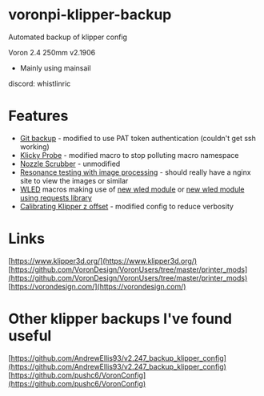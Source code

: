 # voronpi-klipper-backup
Automated backup of klipper config

Voron 2.4 250mm v2.1906
- Mainly using mainsail

discord: whistlinric

# Features
- [Git backup](https://github.com/th33xitus/kiauh/wiki/How-to-autocommit-config-changes-to-github%3F) - modified to use PAT token authentication (couldn't get ssh working)
- [Klicky Probe](https://github.com/jlas1/Klicky-Probe) - modified macro to stop polluting macro namespace
- [Nozzle Scrubber](https://github.com/VoronDesign/VoronUsers/tree/master/printer_mods/edwardyeeks/Decontaminator_Purge_Bucket_&_Nozzle_Scrubber) - unmodified
- [Resonance testing with image processing](https://www.klipper3d.org/Measuring_Resonances.html) - should really have a nginx site to view the images or similar
- [WLED](https://kno.wled.ge/) macros making use of [new wled module](https://github.com/richardjm/klipper/blob/richardjm/wled-module/klippy/extras/wled.py) or [new wled module using requests library](https://github.com/richardjm/klipper/blob/richardjm/wled-module-requests/klippy/extras/wled.py)
- [Calibrating Klipper z offset](https://github.com/protoloft/klipper_z_calibration) - modified config to reduce verbosity

# Links

[https://www.klipper3d.org/](https://www.klipper3d.org/)  
[https://github.com/VoronDesign/VoronUsers/tree/master/printer_mods](https://github.com/VoronDesign/VoronUsers/tree/master/printer_mods)  
[https://vorondesign.com/](https://vorondesign.com/)  

# Other klipper backups I've found useful
[https://github.com/AndrewEllis93/v2.247_backup_klipper_config](https://github.com/AndrewEllis93/v2.247_backup_klipper_config)  
[https://github.com/pushc6/VoronConfig](https://github.com/pushc6/VoronConfig)  
